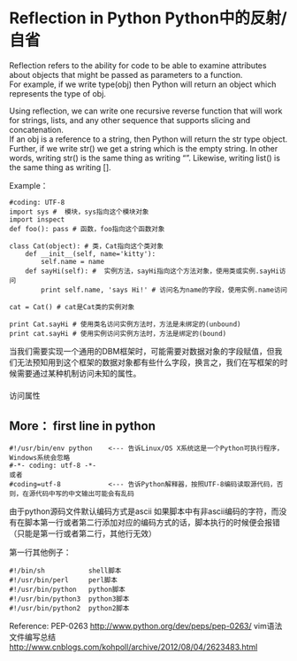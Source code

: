 # Reflection in Python Python中的反射/自省

Reflection refers to the ability for code to be able to examine attributes about objects that might be passed as parameters to a function.  
For example, if we write type(obj) then Python will return an object which represents the type of obj.  

Using reflection, we can write one recursive reverse function that will work for strings, lists, and any other sequence that supports slicing and concatenation.  
If an obj is a reference to a string, then Python will return the str type object. Further, if we write str() we get a string which is the empty string. In other words, writing str() is the same thing as writing “”. Likewise, writing list() is the same thing as writing [].

Example：
```
#coding: UTF-8
import sys #  模块，sys指向这个模块对象
import inspect
def foo(): pass # 函数，foo指向这个函数对象
 
class Cat(object): # 类，Cat指向这个类对象
    def __init__(self, name='kitty'):
        self.name = name
    def sayHi(self): #  实例方法，sayHi指向这个方法对象，使用类或实例.sayHi访问
        print self.name, 'says Hi!' # 访问名为name的字段，使用实例.name访问
 
cat = Cat() # cat是Cat类的实例对象
 
print Cat.sayHi # 使用类名访问实例方法时，方法是未绑定的(unbound)
print cat.sayHi # 使用实例访问实例方法时，方法是绑定的(bound)
```
当我们需要实现一个通用的DBM框架时，可能需要对数据对象的字段赋值，但我们无法预知用到这个框架的数据对象都有些什么字段，换言之，我们在写框架的时候需要通过某种机制访问未知的属性。
#### 
访问属性


## More： first line in python
```
#!/usr/bin/env python    <--- 告诉Linux/OS X系统这是一个Python可执行程序，Windows系统会忽略
#-*- coding: utf-8 -*-   
或者
#coding=utf-8            <--- 告诉Python解释器，按照UTF-8编码读取源代码，否则，在源代码中写的中文输出可能会有乱码
```
由于python源码文件默认编码方式是ascii 如果脚本中有非ascii编码的字符，而没有在脚本第一行或者第二行添加对应的编码方式的话，脚本执行的时候便会报错（只能是第一行或者第二行，其他行无效）

第一行其他例子：
```
#!/bin/sh           shell脚本
#!/usr/bin/perl     perl脚本
#!/usr/bin/python   python脚本
#!/usr/bin/python3  python3脚本
#!/usr/bin/python2  python2脚本
```

Reference:
PEP-0263
http://www.python.org/dev/peps/pep-0263/
vim语法文件编写总结
http://www.cnblogs.com/kohpoll/archive/2012/08/04/2623483.html

